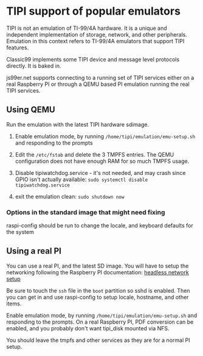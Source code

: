 # TIPI support of popular emulators

TIPI is not an emulation of TI-99/4A hardware. It is a unique and independent implementation of storage, network, and other peripherals. Emulation in this context refers to TI-99/4A emulators that support TIPI features.

Classic99 implements some TIPI device and message level protocols directly. It is baked in. 

js99er.net supports connecting to a running set of TIPI services either on a real Raspberry PI or through a QEMU based PI emulation running the real TIPI services.

## Using QEMU

Run the emulation with the latest TIPI hardware sdimage.

1. Enable emulation mode, by running `/home/tipi/emulation/emu-setup.sh` and responding to the prompts

2. Edit the `/etc/fstab` and delete the 3 TMPFS entries. The QEMU configuration does not have enough RAM for so much TMPFS usage.

3. Disable tipiwatchdog.service - it's not needed, and may crash since GPIO isn't actually available: `sudo systemctl disable tipiwatchdog.service`

4. exit the emulation clean: `sudo shutdown now`

### Options in the standard image that might need fixing

raspi-config should be run to change the locale, and 
keyboard defaults for the system

## Using a real PI

You can use a real PI, and the latest SD image. You will have to setup the networking following the Raspberry PI documentation: [headless network setup](https://www.raspberrypi.com/documentation/computers/configuration.html#setting-up-a-headless-raspberry-pi)

Be sure to touch the `ssh` file in the `boot` partition so sshd is enabled. Then you can get in and use raspi-config to setup locale, hostname, and other items.

Enable emulation mode, by running `/home/tipi/emulation/emu-setup.sh` and responding to the prompts. On a real Raspberry PI, PDF conversion can be enabled, and you probably don't want tipi_disk mounted via NFS.

You should leave the tmpfs and other services as they are for a normal PI setup.

